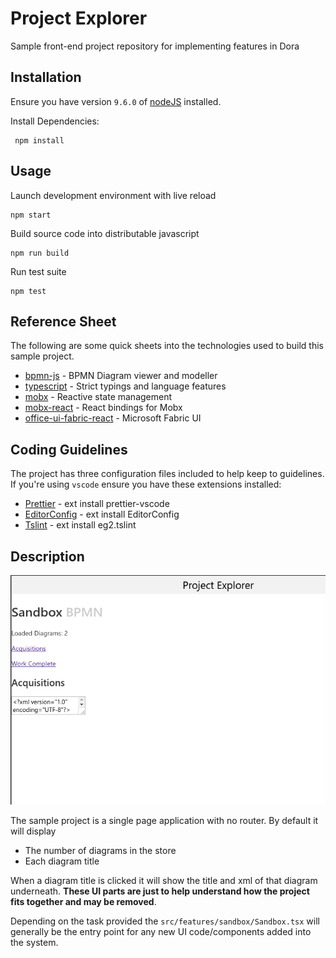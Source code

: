 # Project Explorer

Sample front-end project repository for implementing features in Dora

## Installation

Ensure you have version `9.6.0` of [nodeJS](https://nodejs.org/en/download/) installed.

Install Dependencies:

```
 npm install
```

## Usage

Launch development environment with live reload

```
npm start
```

Build source code into distributable javascript

```
npm run build
```

Run test suite

```
npm test
```

## Reference Sheet

The following are some quick sheets into the technologies used to build this sample project.

* [bpmn-js](https://github.com/bpmn-io/bpmn-js) - BPMN Diagram viewer and modeller
* [typescript](https://www.typescriptlang.org/docs/handbook/typescript-in-5-minutes.html) - Strict typings and language features
* [mobx](https://mobx.js.org/getting-started.html) - Reactive state management
* [mobx-react](https://github.com/mobxjs/mobx-react) - React bindings for Mobx
* [office-ui-fabric-react](https://developer.microsoft.com/en-us/fabric) - Microsoft Fabric UI

## Coding Guidelines

The project has three configuration files included to help keep to guidelines. If you're using `vscode` ensure you have these extensions installed:

* [Prettier](https://github.com/prettier/prettier-vscode) - ext install prettier-vscode
* [EditorConfig](https://github.com/editorconfig/editorconfig-vscode) - ext install EditorConfig
* [Tslint](https://github.com/Microsoft/vscode-tslint) - ext install eg2.tslint

## Description

![project explorer explanation](project_explorer.png)

The sample project is a single page application with no router. By default it will display

* The number of diagrams in the store
* Each diagram title

When a diagram title is clicked it will show the title and xml of that diagram underneath. **These UI parts are just to help understand how the project fits together and may be removed**.

Depending on the task provided the `src/features/sandbox/Sandbox.tsx` will generally be the entry point for any new UI code/components added into the system.
